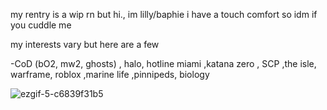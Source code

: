 my rentry is a wip rn but hi., im lilly/baphie
i have a touch comfort so idm if you cuddle me

my interests vary but here are a few 


-CoD (bO2, mw2, ghosts) , halo, hotline miami ,katana zero , SCP ,the isle, warframe, roblox ,marine life ,pinnipeds,  biology

![ezgif-5-c6839f31b5](https://github.com/BAPHl/BAPHl/assets/92185101/95671fb5-1599-4fd8-acd7-e26bfd799002)


































































